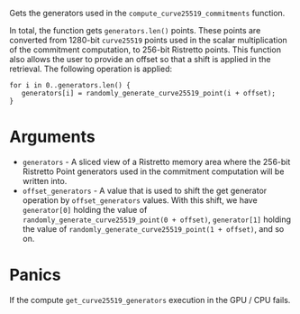 Gets the generators used in the `compute_curve25519_commitments` function.

In total, the function gets `generators.len()` points. These points
are converted from 1280-bit `curve25519` points used in the scalar multiplication
of the commitment computation, to 256-bit Ristretto points. This function
also allows the user to provide an offset so that a shift is applied in the
retrieval. The following operation is applied:

```text
for i in 0..generators.len() {
   generators[i] = randomly_generate_curve25519_point(i + offset);
}
```

# Arguments

* `generators` - A sliced view of a Ristretto memory area where the
              256-bit Ristretto Point generators used in the commitment computation will
              be written into.
* `offset_generators` - A value that is used to shift the get generator operation by
                        `offset_generators` values. With this shift, we have
                        `generator[0]` holding the value of `randomly_generate_curve25519_point(0 + offset)`,
                        `generator[1]` holding the value of `randomly_generate_curve25519_point(1 + offset)`,
                        and so on.

# Panics

If the compute `get_curve25519_generators` execution in the GPU / CPU fails.


